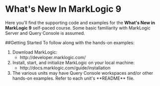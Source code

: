 # What's New In MarkLogic 9
Here you'll find the supporting code and examples for the **What's New in MarkLogic 9** self-paced course. Some basic familiarity with MarkLogic Server and Query Console is assumed.

##Getting Started
To follow along with the hands-on examples:
<ol>
<li>Download MarkLogic:
  <ul>
    <li>http://developer.marklogic.com/
  </ul>
<li>Install, start, and initialize MarkLogic on your local machine:
  <ul>
    <li>http://docs.marklogic.com/guide/installation
  </ul>
<li>The various units may have Query Console workspaces and/or other hands-on examples. Refer to each unit's **README** file.
</ol>

